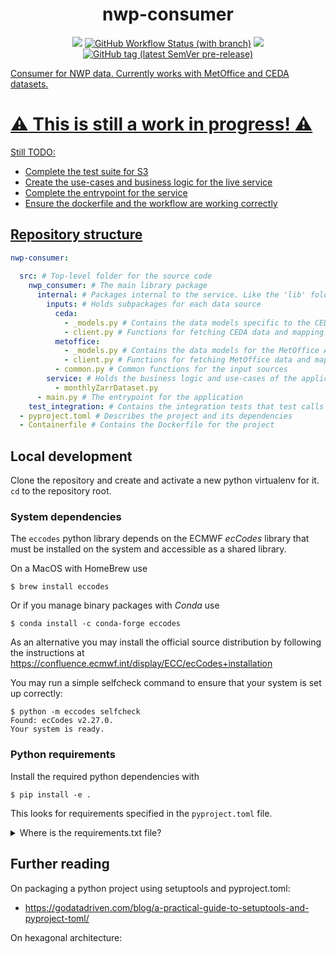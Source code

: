 <h1 align="center">nwp-consumer</h1>
<p align="center">
    <a href="https://github.com/openclimatefix/nwp-consumer/graphs/contributors" alt="Contributors">
        <img src="https://img.shields.io/github/contributors/openclimatefix/nwp-consumer?style=for-the-badge" /></a>
    <a href="https://github.com/openclimatefix/nwp-consumer/actions/workflows/ci.yml">
        <img alt="GitHub Workflow Status (with branch)" src="https://img.shields.io/github/actions/workflow/status/openclimatefix/nwp-consumer/ci.yml?branch=main&style=for-the-badge"></a>
    <a href="https://github.com/openclimatefix/nwp-consumer/issues?q=is%3Aissue+is%3Aopen+sort%3Aupdated-desc">
        <img src="https://img.shields.io/github/issues/openclimatefix/nwp-consumer?style=for-the-badge"></a>
    <a href="https://github.com/openclimatefix/nwp-consumer/tags">
        <img alt="GitHub tag (latest SemVer pre-release)" src="https://img.shields.io/github/v/tag/openclimatefix/nwp-consumer?include_prereleases&sort=semver&style=for-the-badge">
</p>

Consumer for NWP data. Currently works with MetOffice and CEDA datasets.

# :warning: This is still a work in progress! :warning:

Still TODO:
- Complete the test suite for S3
- Create the use-cases and business logic for the live service
- Complete the entrypoint for the service
- Ensure the dockerfile and the workflow are working correctly

## Repository structure

```yml
nwp-consumer:
  
  src: # Top-level folder for the source code
    nwp_consumer: # The main library package
      internal: # Packages internal to the service. Like the 'lib' folder
        inputs: # Holds subpackages for each data source
          ceda:
            - _models.py # Contains the data models specific to the CEDA API
            - client.py # Functions for fetching CEDA data and mapping test_integration to the service model
          metoffice:
            - _models.py # Contains the data models for the MetOffice API
            - client.py # Functions for fetching MetOffice data and mapping test_integration to the service model
          - common.py # Common functions for the input sources
        service: # Holds the business logic and use-cases of the application
          - monthlyZarrDataset.py
      - main.py # The entrypoint for the application
    test_integration: # Contains the integration tests that test calls to external services
  - pyproject.toml # Describes the project and its dependencies
  - Containerfile # Contains the Dockerfile for the project
```

## Local development

Clone the repository and create and activate a new python virtualenv for it. `cd` to the repository root.

### System dependencies

The `eccodes` python library depends on the ECMWF *ecCodes* library
that must be installed on the system and accessible as a shared library.

On a MacOS with HomeBrew use

```shell
$ brew install eccodes
```

Or if you manage binary packages with *Conda* use

```shell
$ conda install -c conda-forge eccodes
```

As an alternative you may install the official source distribution
by following the instructions at
https://confluence.ecmwf.int/display/ECC/ecCodes+installation

You may run a simple selfcheck command to ensure that your system is set up correctly:

```shell
$ python -m eccodes selfcheck
Found: ecCodes v2.27.0.
Your system is ready.
```

### Python requirements

Install the required python dependencies with

```shell
$ pip install -e . 
```

This looks for requirements specified in the `pyproject.toml` file.

<details>
    <summary>Where is the requirements.txt file?</summary>

There is no `requirements.txt` file. Instead, the project uses setuptool's pyproject.toml integration to specify 
dependencies. This is a new feature of setuptools and pip, and is the 
[recommended way](https://packaging.python.org/en/latest/tutorials/packaging-projects/) to specify dependencies.
See [the setuptools guide](https://setuptools.pypa.io/en/latest/userguide/pyproject_config.html) and
[the PEP621 specification](https://packaging.python.org/en/latest/specifications/declaring-project-metadata/#declaring-project-metadata)
for more information.
</details>

## Further reading

On packaging a python project using setuptools and pyproject.toml:
- https://godatadriven.com/blog/a-practical-guide-to-setuptools-and-pyproject-toml/

On hexagonal architecture: